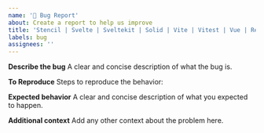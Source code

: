 ```yaml
---
name: '🐞 Bug Report'
about: Create a report to help us improve
title: 'Stencil | Svelte | Sveltekit | Solid | Vite | Vitest | Vue | React  | Angular: <your title>'
labels: bug
assignees: ''
---
```


**Describe the bug**
A clear and concise description of what the bug is.

**To Reproduce**
Steps to reproduce the behavior:

**Expected behavior**
A clear and concise description of what you expected to happen.

**Additional context**
Add any other context about the problem here.
